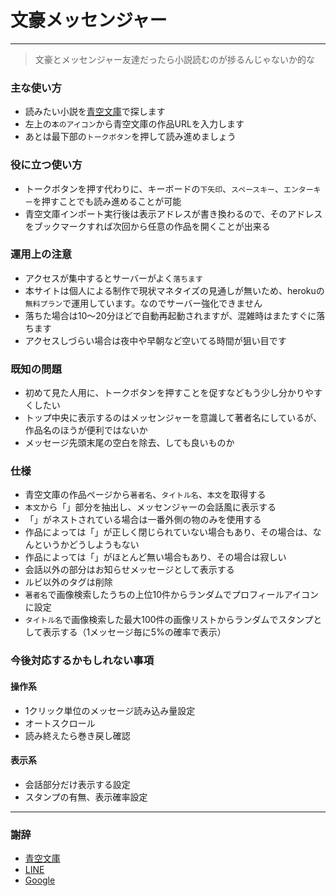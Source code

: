 # 文豪メッセンジャー

----

> 文豪とメッセンジャー友達だったら小説読むのが捗るんじゃないか的な

### 主な使い方

* 読みたい小説を[青空文庫](http://www.aozora.gr.jp/)で探します
* 左上の`本のアイコン`から青空文庫の作品URLを入力します
* あとは最下部の`トークボタン`を押して読み進めましょう

### 役に立つ使い方

* トークボタンを押す代わりに、キーボードの`下矢印`、`スペースキー`、`エンターキー`を押すことでも読み進めることが可能
* 青空文庫インポート実行後は表示アドレスが書き換わるので、そのアドレスをブックマークすれば次回から任意の作品を開くことが出来る

### 運用上の注意

* アクセスが集中するとサーバーがよく`落ちます`
* 本サイトは個人による制作で現状マネタイズの見通しが無いため、herokuの`無料プラン`で運用しています。なのでサーバー強化できません
* 落ちた場合は10〜20分ほどで自動再起動されますが、混雑時はまたすぐに落ちます
* アクセスしづらい場合は夜中や早朝など空いてる時間が狙い目です

### 既知の問題

* 初めて見た人用に、トークボタンを押すことを促すなどもう少し分かりやすくしたい
* トップ中央に表示するのはメッセンジャーを意識して著者名にしているが、作品名のほうが便利ではないか
* メッセージ先頭末尾の空白を除去、しても良いものか

### 仕様

* 青空文庫の作品ページから`著者名`、`タイトル名`、`本文`を取得する
* `本文`から「」部分を抽出し、メッセンジャーの会話風に表示する
* 「」がネストされている場合は一番外側の物のみを使用する
 * 作品によっては「」が正しく閉じられていない場合もあり、その場合は、なんというかどうしようもない
 * 作品によっては「」がほとんど無い場合もあり、その場合は寂しい
* 会話以外の部分はお知らせメッセージとして表示する
* ルビ以外のタグは削除
* `著者名`で画像検索したうちの上位10件からランダムでプロフィールアイコンに設定
* `タイトル名`で画像検索した最大100件の画像リストからランダムでスタンプとして表示する（1メッセージ毎に5%の確率で表示）

### 今後対応するかもしれない事項

#### 操作系

* 1クリック単位のメッセージ読み込み量設定
* オートスクロール
* 読み終えたら巻き戻し確認

#### 表示系

* 会話部分だけ表示する設定
* スタンプの有無、表示確率設定


----

### 謝辞

* [青空文庫](http://www.aozora.gr.jp/)
* [LINE](http://line.me/)
* [Google](http://google.com/)
